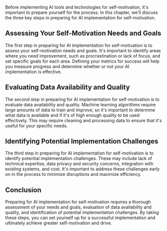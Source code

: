 

Before implementing AI tools and technologies for self-motivation, it's important to prepare yourself for the process. In this chapter, we'll discuss the three key steps in preparing for AI implementation for self-motivation.

Assessing Your Self-Motivation Needs and Goals
----------------------------------------------

The first step in preparing for AI implementation for self-motivation is to assess your self-motivation needs and goals. It's important to identify areas where you need improvement, such as procrastination or lack of focus, and set specific goals for each area. Defining your metrics for success will help you measure progress and determine whether or not your AI implementation is effective.

Evaluating Data Availability and Quality
----------------------------------------

The second step in preparing for AI implementation for self-motivation is to evaluate data availability and quality. Machine learning algorithms require large amounts of data to train and improve, so it's important to determine what data is available and if it's of high enough quality to be used effectively. This may require cleaning and processing data to ensure that it's useful for your specific needs.

Identifying Potential Implementation Challenges
-----------------------------------------------

The third step in preparing for AI implementation for self-motivation is to identify potential implementation challenges. These may include lack of technical expertise, data privacy and security concerns, integration with existing systems, and cost. It's important to address these challenges early on in the process to minimize disruptions and maximize efficiency.

Conclusion
----------

Preparing for AI implementation for self-motivation requires a thorough assessment of your needs and goals, evaluation of data availability and quality, and identification of potential implementation challenges. By taking these steps, you can set yourself up for a successful implementation and ultimately achieve greater self-motivation and drive.

